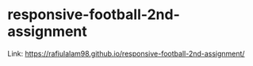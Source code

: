 # responsive-football-2nd-assignment
Link: https://rafiulalam98.github.io/responsive-football-2nd-assignment/
